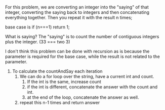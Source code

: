 For this problem, we are converting an integer into the "saying" of that integer, converting the saying back to integers and then concatenating everything together.  Then you repeat it with the result n times;

base case is if (n===1) return 1;

What is saying?  The "saying" is to count the number of contiguous integers plus the integer. (33 === two 3)

I don't think this problem can be done with recursion as is because the parameter is required for the base case, while the result is not related to the parameter.

1.  To calculate the countAndSay each iteration
    1.  We can do a for loop over the string, have a current int and count.
        1.  If the int is the same, increase count
        2.  if the int is different, concatenate the answer with the count and int.
        3.  at the end of the loop, concatenate the answer as well.
    2.  repeat this n-1 times and return answer